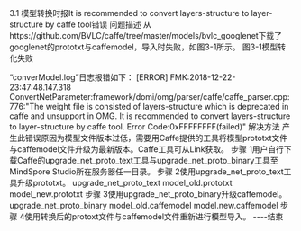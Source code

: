 3.1 模型转换时报It is recommended to convert layers-structure to layer-structure by caffe tool错误
问题描述
从https://github.com/BVLC/caffe/tree/master/models/bvlc_googlenet下载了googlenet的prototxt与caffemodel，导入时失败，如图3-1所示。
图3-1模型转化失败


“converModel.log”日志报错如下：
[ERROR] FMK:2018-12-22-23:47:48.147.318 ConvertNetParameter:framework/domi/omg/parser/caffe/caffe_parser.cpp:776:"The weight file is consisted of layers-structure which is deprecated in caffe and unsupport in OMG. It is recommended to convert layers-structure to layer-structure by caffe tool. Error Code:0xFFFFFFFF(failed)"
解决方法
产生此错误原因为模型文件版本过低，需要用Caffe提供的工具将模型prototxt文件与caffemodel文件升级为最新版本。Caffe工具可从Link获取。
步骤 1用户自行下载Caffe的upgrade_net_proto_text工具与upgrade_net_proto_binary工具至MindSpore Studio所在服务器任一目录。
步骤 2使用upgrade_net_proto_text工具升级prototxt。
upgrade_net_proto_text model_old.prototxt model_new.prototxt
步骤 3使用upgrade_net_proto_binary升级caffemodel。
upgrade_net_proto_binary model_old.caffemodel model.new.caffemodel
步骤 4使用转换后的protoxt文件与caffemodel文件重新进行模型导入。
----结束